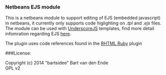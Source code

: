 
### Netbeans EJS module

This is a netbeans module to support editing of EJS (embedded javascript) in netbeans, it currently only supports code higlighting on *.tpl* and *.ejs* files. The module can be used with [UnderscoreJS](underscorejs.org/#template) templates, find more detail infomration regarding EJS [here](http://embeddedjs.com/). 

The plugin uses code references found in the [RHTML Ruby](https://bitbucket.org/netbeans/main-silver/src/c8875de7098102ec519c244c10cf774392292b25/ruby.rhtml/?at=default) plugin

###License:    

Copyright (c) 2014 "bartsidee" Bart van den Ende    
GPL v2
